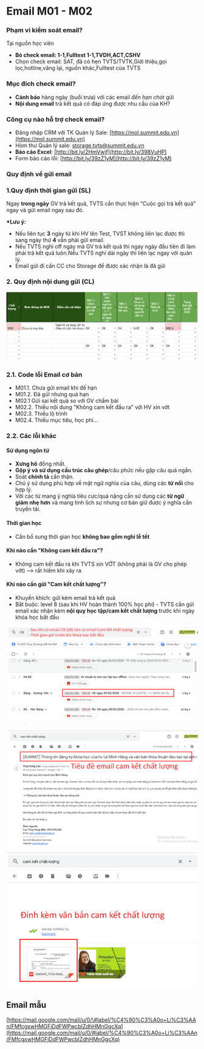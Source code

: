 # Email M01 - M02

### Phạm vi kiểm soát email?

Tại nguồn học viên

* **Bỏ check email: 1-1,Fulltest 1-1,TVDH,ACT,CSHV**
* Chọn check email: SAT, đã có hẹn TVTS/TVTK,Giới thiệu,gọi lọc,hotline,vãng lại, nguồn khác,Fulltest của TVTS

### Mục đích check email?

* **Cảnh báo** hàng ngày \(buổi trưa\) với các email _đến hạn chót_ gửi
* **Nội dung email** trả kết quả có đáp ứng được nhu cầu của KH?

### Công cụ nào hỗ trợ check email?

* Đăng nhập CRM với TK Quản lý Sale: [https://mol.summit.edu.vn](https://mol.summit.edu.vn)
* Hòm thư Quản lý sale: storage.tvts@summit.edu.vn
* **Báo cáo Excel**: [http://bit.ly/2HmVwjf](http://bit.ly/398VuHP)
* Form báo cáo lỗi: [http://bit.ly/39zZ1yM](http://bit.ly/39zZ1yM)

### **Quy định về gửi email**

### 1.Quy định thời gian gửi \(SL\)

Ngay **trong ngày** GV trả kết quả, TVTS cần thực hiện "Cuộc gọi trả kết quả" ngay và gửi email ngay sau đó.

**\*Lưu ý:**

* Nếu liên tục **3** ngày từ khi HV lên Test, TVST không liên lạc được thì sang ngày thứ **4** vẫn phải gửi email.
* Nếu TVTS nghỉ off ngày mà GV trả kết quả thì ngay ngày đầu tiên đi làm phải trả kết quả luôn.Nếu TVTS nghỉ dài ngày thì liên lạc ngay với quản lý.
* Email gửi đi cần CC cho Storage để được xác nhận là đã gửi

### 2. Quy định nội dung gửi \(CL\)

![Minh h&#x1ECD;a c&#x1A1; b&#x1EA3;n](../../.gitbook/assets/004.png)

### **2.1. Code lỗi Email cơ bản**

* M01.1. Chưa gửi email khi đế hạn 
* M01.2. Đã gửi nhưng quá hạn 
* M02.1 Gửi sai kết quả so với GV chấm bài
* M02.2. Thiếu nội dung "Không cam kết đầu ra" với HV xin vớt
* M02.3. Thiếu lộ trình
* M02.4. Thiếu mục tiêu, học phí...

### **2.2. Các lỗi khác**

#### **Sử dụng ngôn từ**

* **Xưng hô** đồng nhất.
* **Gộp ý và sử dụng cấu trúc câu ghép**/câu phức nếu gặp câu quá ngắn.  
* Soát **chính tả** cẩn thận.  
* Chú ý sử dụng phù hợp về mặt ngữ nghĩa của câu, dùng các **từ nối** cho hợp lý.  
* Với các từ mang ý nghĩa tiêu cực/quá nặng cần sử dụng các **từ ngữ giảm nhẹ hơn** và mang tính lịch sự nhưng cơ bản giữ được ý nghĩa cần truyền tải.

#### **Thời gian học**

* Cần  bổ sung thời gian học **không bao gồm nghỉ lễ tết**

#### **Khi nào cần "Không cam kết đầu ra"?**

* Không cam kết đầu ra khi TVTS xin VỚT \(không phải là GV cho phép vớt\) --&gt; rất hiếm khi xảy ra

#### **Khi nào cần gửi "Cam kết chất lượng"?**

* Khuyến khích: gửi kèm email trả kết quả
* Bắt buộc: level 8 \(sau khi HV hoàn thành 100% học phí\) - TVTS cần gửi email xác nhận kèm **nội quy học tập/cam kết chất lượng** trước khi ngày khóa học bắt đầu

![HV ho&#xE0;n th&#xE0;nh h&#x1ECD;c ph&#xED;](../../.gitbook/assets/2-3.png)

![TVTS g&#x1EED;i email x&#xE1;c nh&#x1EAD;n](../../.gitbook/assets/3-2.png)

![Email c&#xF3; &#x111;&#xED;nh k&#xE8;m ](../../.gitbook/assets/4-9.png)

## **Email mẫu**

[https://mail.google.com/mail/u/0/\#label/%C4%90%C3%A0o+Li%C3%AAn/FMfcgxwHMGFjDdFWPwcblZdhHMnGgcXq](https://mail.google.com/mail/u/0/#label/%C4%90%C3%A0o+Li%C3%AAn/FMfcgxwHMGFjDdFWPwcblZdhHMnGgcXq)

